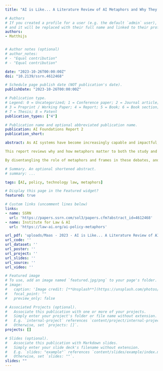 ```yaml
---
title: "AI is Like... A Literature Review of AI Metaphors and Why They Matter for Policy"

# Authors
# If you created a profile for a user (e.g. the default `admin` user), write the username (folder name) here 
# and it will be replaced with their full name and linked to their profile.
authors:
- Matthijs


# Author notes (optional)
# author_notes:
# - "Equal contribution"
# - "Equal contribution"

date: "2023-10-26T00:00:00Z"
doi: "10.2139/ssrn.4612468"

# Schedule page publish date (NOT publication's date).
publishDate: "2023-10-26T00:00:00Z"

# Publication type.
# Legend: 0 = Uncategorized; 1 = Conference paper; 2 = Journal article;
# 3 = Preprint / Working Paper; 4 = Report; 5 = Book; 6 = Book section;
# 7 = Thesis; 8 = Patent
publication_types: ["4"]

# Publication name and optional abbreviated publication name.
publication: AI Foundations Report 2
publication_short: 

abstract: As AI systems have become increasingly capable and impactful, there has been significant public and policymaker debate over this technology’s impacts—and the appropriate legal or regulatory responses. Within these debates many have deployed—and contested—a dazzling range of analogies, metaphors, and comparisons for AI systems, their impact, or their regulation.

This report reviews why and how metaphors matter to both the study and practice of AI governance, in order to contribute to more productive dialogue and more reflective policymaking. It first reviews five stages at which different foundational metaphors play a role in shaping the processes of technological innovation, the academic study of their impacts; the regulatory agenda, the terms of the policymaking process, and legislative and judicial responses to new technology. It then surveys a series of cases where the choice of analogy materially influenced the regulation of internet issues, as well as (recent) AI law issues. The report then provides a non-exhaustive survey of 55 analogies that have been given for AI technology, and some of their policy implications. Finally, it discusses the risks of utilizing unreflexive analogies in AI law and regulation.

By disentangling the role of metaphors and frames in these debates, and the space of analogies for AI, this survey does not aim to argue against the use or role of analogies in AI regulation—but rather to facilitate more reflective and productive conversations on these timely challenges.

# Summary. An optional shortened abstract.
# summary: ... 

tags: [AI, policy, technology law, metaphors]

# Display this page in the Featured widget?
featured: true

# Custom links (uncomment lines below)
links:
- name: SSRN
  url: 'https://papers.ssrn.com/sol3/papers.cfm?abstract_id=4612468'
- name: Institute for Law & AI
  url: 'https://law-ai.org/ai-policy-metaphors'

url_pdf: 'uploads/Maas - 2023 - AI is Like... A Literature Review of AI Metaphors.pdf'
url_code: ''
url_dataset: ''
url_poster: ''
url_project: ''
url_slides: ''
url_source: ''
url_video: ''

# Featured image
# To use, add an image named `featured.jpg/png` to your page's folder. 
# image:
#   caption: 'Image credit: [**Unsplash**](https://unsplash.com/photos/pLCdAaMFLTE)'
#   focal_point: ""
#   preview_only: false

# Associated Projects (optional).
#   Associate this publication with one or more of your projects.
#   Simply enter your project's folder or file name without extension.
#   E.g. `internal-project` references `content/project/internal-project/index.md`.
#   Otherwise, set `projects: []`.
projects: []

# Slides (optional).
#   Associate this publication with Markdown slides.
#   Simply enter your slide deck's filename without extension.
#   E.g. `slides: "example"` references `content/slides/example/index.md`.
#   Otherwise, set `slides: ""`.
slides: ""
---
```


<!-- {{% callout note %}}
Click the *Cite* button above to demo the feature to enable visitors to import publication metadata into their reference management software.
{{% /callout %}}

{{% callout note %}}
Create your slides in Markdown - click the *Slides* button to check out the example.
{{% /callout %}} -->


